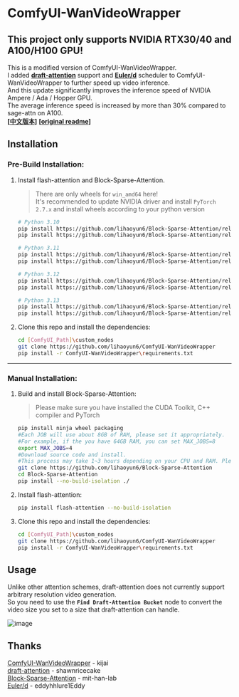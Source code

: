 # ComfyUI-WanVideoWrapper
## This project only supports NVIDIA RTX30/40 and A100/H100 GPU!

This is a modified version of ComfyUI-WanVideoWrapper.  
 I
added **[draft-attention](https://github.com/shawnricecake/draft-attention)** support and **[Euler/d](https://github.com/eddyhhlure1Eddy/Euler-d)** scheduler to ComfyUI-WanVideoWrapper to further speed up video inference.  
And this update significantly improves the inference speed of NVIDIA Ampere / Ada / Hopper GPU.  
The average inference speed is increased by more than 30% compared to sage-attn on A100.  
**[[中文版本](./readme_zh.md)]** **[[original readme](./original_readme.md)]**  

## Installation

### Pre-Build Installation:    
1. Install flash-attention and Block-Sparse-Attention.   
	> There are only wheels for `win_amd64` here!  
	> It's recommended to update NVIDIA driver and install `PyTorch 2.7.x` and install wheels according to your python version

	```bash
	# Python 3.10
	pip install https://github.com/lihaoyun6/Block-Sparse-Attention/releases/download/v0.0.1/flash_attn-2.8.1+cu128torch2.7cxx11abiFALSE-cp310-cp310-win_amd64.whl
	pip install https://github.com/lihaoyun6/Block-Sparse-Attention/releases/download/v0.0.1/block_sparse_attn-0.0.1+cu128torch2.7cxx11abiFALSE-cp310-cp310-win_amd64.whl
	```
	
	```bash
	# Python 3.11
	pip install https://github.com/lihaoyun6/Block-Sparse-Attention/releases/download/v0.0.1/flash_attn-2.8.1+cu128torch2.7cxx11abiFALSE-cp311-cp311-win_amd64.whl
	pip install https://github.com/lihaoyun6/Block-Sparse-Attention/releases/download/v0.0.1/block_sparse_attn-0.0.1+cu128torch2.7cxx11abiFALSE-cp311-cp311-win_amd64.whl
	```

	```bash
	# Python 3.12
	pip install https://github.com/lihaoyun6/Block-Sparse-Attention/releases/download/v0.0.1/flash_attn-2.8.1+cu128torch2.7cxx11abiFALSE-cp312-cp312-win_amd64.whl
	pip install https://github.com/lihaoyun6/Block-Sparse-Attention/releases/download/v0.0.1/block_sparse_attn-0.0.1+cu128torch2.7cxx11abiFALSE-cp312-cp312-win_amd64.whl
	```

	```bash
	# Python 3.13
	pip install https://github.com/lihaoyun6/Block-Sparse-Attention/releases/download/v0.0.1/flash_attn-2.8.1+cu128torch2.7cxx11abiFALSE-cp313-cp313-win_amd64.whl
	pip install https://github.com/lihaoyun6/Block-Sparse-Attention/releases/download/v0.0.1/block_sparse_attn-0.0.1+cu128torch2.7cxx11abiFALSE-cp313-cp313-win_amd64.whl
	```

2. Clone this repo and install the dependencies:  

	```bash
	cd [ComfyUI_Path]\custom_nodes
	git clone https://github.com/lihaoyun6/ComfyUI-WanVideoWrapper
	pip install -r ComfyUI-WanVideoWrapper\requirements.txt
	```

---

### Manual Installation:
1. Build and install Block-Sparse-Attention:
	> Please make sure you have installed the CUDA Toolkit, C++ compiler and PyTorch  

	```bash
	pip install ninja wheel packaging
	#Each JOB will use about 8GB of RAM, please set it appropriately.
	#For example, if the you have 64GB RAM, you can set MAX_JOBS=8
	export MAX_JOBS=4
	#Download source code and install.
	#This process may take 1~3 hours depending on your CPU and RAM. Please be patient.
	git clone https://github.com/lihaoyun6/Block-Sparse-Attention
	cd Block-Sparse-Attention
	pip install --no-build-isolation ./
	```

2. Install flash-attention:  

	```bash
	pip install flash-attention --no-build-isolation
	```

3. Clone this repo and install the dependencies:  

	```bash
	cd [ComfyUI_Path]\custom_nodes
	git clone https://github.com/lihaoyun6/ComfyUI-WanVideoWrapper
	pip install -r ComfyUI-WanVideoWrapper\requirements.txt
	```

## Usage
Unlike other attention schemes, draft-attention does not currently support arbitrary resolution video generation.  
So you need to use the **`Find Draft-Attention Bucket`** node to convert the video size you set to a size that draft-attention can handle.  

![image](https://github.com/user-attachments/assets/f9a75df1-4843-4b34-ac9b-24e5f6f5602d)

## Thanks
[ComfyUI-WanVideoWrapper](https://github.com/kijai/ComfyUI-WanVideoWrapper) - kijai  
[draft-attention](https://github.com/shawnricecake/draft-attention) - shawnricecake  
[Block-Sparse-Attention](https://github.com/mit-han-lab/Block-Sparse-Attention) - mit-han-lab  
[Euler/d](https://github.com/eddyhhlure1Eddy/Euler-d) - eddyhhlure1Eddy  
